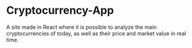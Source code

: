 # Cryptocurrency-App
A site made in React where it is possible to analyze the main cryptocurrencies of today, as well as their price and market value in real time.

